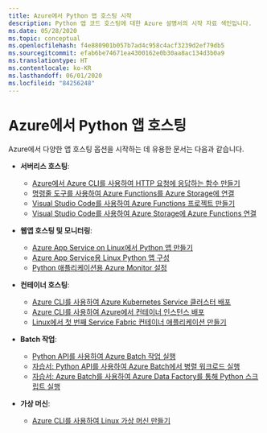 ```yaml
---
title: Azure에서 Python 앱 호스팅 시작
description: Python 앱 코드 호스팅에 대한 Azure 설명서의 시작 자료 색인입니다.
ms.date: 05/28/2020
ms.topic: conceptual
ms.openlocfilehash: f4e880901b057b7ad4c958c4acf3239d2ef79db5
ms.sourcegitcommit: efab6be74671ea4300162e0b30aa8ac134d3b0a9
ms.translationtype: HT
ms.contentlocale: ko-KR
ms.lasthandoff: 06/01/2020
ms.locfileid: "84256248"
---
```

# <a name="hosting-python-apps-on-azure"></a>Azure에서 Python 앱 호스팅

Azure에서 다양한 앱 호스팅 옵션을 시작하는 데 유용한 문서는 다음과 같습니다.

- **서버리스 호스팅**:
  - [Azure에서 Azure CLI를 사용하여 HTTP 요청에 응답하는 함수 만들기](/azure/azure-functions/functions-create-first-azure-function-azure-cli?pivots=programming-language-python)
  - [명령줄 도구를 사용하여 Azure Functions를 Azure Storage에 연결](/azure/azure-functions/functions-add-output-binding-storage-queue-cli?tabs=bash%2Cbrowser&pivots=programming-language-python)
  - [Visual Studio Code를 사용하여 Azure Functions 프로젝트 만들기](/azure/azure-functions/functions-create-first-function-vs-code?pivots=programming-language-python)
  - [Visual Studio Code를 사용하여 Azure Storage에 Azure Functions 연결](/azure/azure-functions/functions-add-output-binding-storage-queue-vs-code?pivots=programming-language-python)
  
- **웹앱 호스팅 및 모니터링**:
  - [Azure App Service on Linux에서 Python 앱 만들기](/azure/app-service/containers/quickstart-python)
  - [Azure App Service용 Linux Python 앱 구성](/azure/app-service/containers/how-to-configure-python)
  - [Python 애플리케이션용 Azure Monitor 설정](/azure/azure-monitor/app/opencensus-python)

- **컨테이너 호스팅**:
  - [Azure CLI를 사용하여 Azure Kubernetes Service 클러스터 배포](/azure/aks/kubernetes-walkthrough)
  - [Azure CLI를 사용하여 Azure에서 컨테이너 인스턴스 배포](/azure/container-instances/container-instances-quickstart)
  - [Linux에서 첫 번째 Service Fabric 컨테이너 애플리케이션 만들기](/azure/service-fabric/service-fabric-get-started-containers-linux)

- **Batch 작업**:
  - [Python API를 사용하여 Azure Batch 작업 실행](/azure/batch/quick-run-python)
  - [자습서: Python API를 사용하여 Azure Batch에서 병렬 워크로드 실행](/azure/batch/tutorial-parallel-python)
  - [자습서: Azure Batch를 사용하여 Azure Data Factory를 통해 Python 스크립트 실행](/azure/batch/tutorial-run-python-batch-azure-data-factory)

- **가상 머신**:
  - [Azure CLI를 사용하여 Linux 가상 머신 만들기](/azure/virtual-machines/linux/quick-create-cli)
